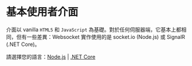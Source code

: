 # 基本使用者介面

介面以 vanilla `HTML5` 和 `JavaScript` 為基礎。對於任何伺服器端，它基本上都相同，但有一些差異：Websocket 實作使用的是 socket.io (Node.js) 或 SignalR (.NET Core)。

請選擇您的語言：[Node.js](/zh-TW/designautomation/html/nodejs.md) | [.NET Core](/zh-TW/designautomation/html/netcore.md)